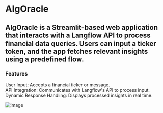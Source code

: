 # AlgOracle 

## AlgOracle is a Streamlit-based web application that interacts with a Langflow API to process financial data queries. Users can input a ticker token, and the app fetches relevant insights using a predefined flow. <br>

### Features <br>
User Input: Accepts a financial ticker or message. <br>
API Integration: Communicates with Langflow's API to process input. <br>
Dynamic Response Handling: Displays processed insights in real time. <br>

![image](https://github.com/user-attachments/assets/5ab68a08-90b5-4c99-85a8-8a56f27e43c6)
